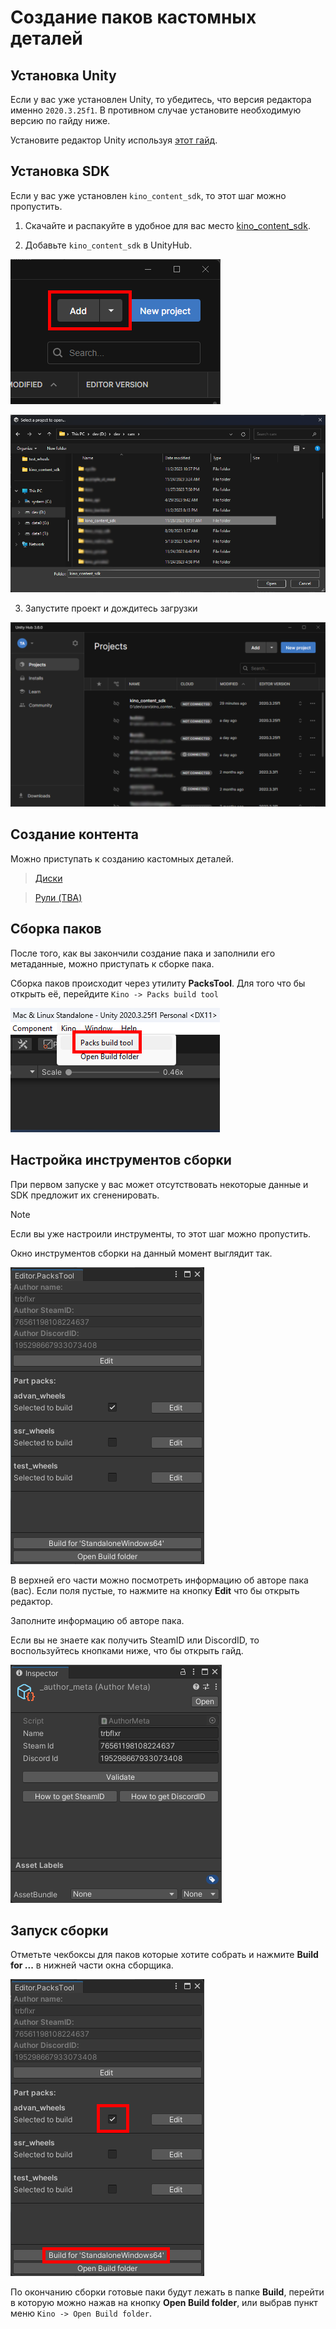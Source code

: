 ﻿# Создание паков кастомных деталей

## Установка Unity

Если у вас уже установлен Unity, то убедитесь, что версия редактора именно `2020.3.25f1`. В противном случае установите необходимую версию по гайду ниже.

Установите редактор Unity используя [этот гайд](https://github.com/trbflxr/kino/blob/master/ContentCreation/UnityInstallation/UnityInstallation.md).

## Установка SDK

Если у вас уже установлен `kino_content_sdk`, то этот шаг можно пропустить.

1. Скачайте и распакуйте в удобное для вас место [kino_content_sdk](https://github.com/trbflxr/kino_content_sdk/releases).

2. Добавьте `kino_content_sdk` в UnityHub.

![unity_hub_sdk_add](Images/unity_hub_sdk_add.png)

![unity_hub_sdk_open](Images/unity_hub_sdk_open.png)

3. Запустите проект и дождитесь загрузки

![unity_hub_open_project](Images/unity_hub_open_project.png)

## Создание контента

Можно приступать к созданию кастомных деталей.

> [Диски](https://github.com/trbflxr/kino/blob/master/ContentCreation/CustomCarParts/CustomWheels_RU.md)

> [Рули (TBA)]()

## Сборка паков

После того, как вы закончили создание пака и заполнили его метаданные, можно приступать к сборке пака.

Сборка паков происходит через утилиту **PacksTool**. Для того что бы открыть её, перейдите `Kino -> Packs build tool`

![packs_build_tool_open](Images/packs_build_tool_open.png)

## Настройка инструментов сборки

При первом запуске у вас может отсутствовать некоторые данные и SDK предложит их сгененировать.

> [!NOTE]
> Если вы уже настроили инструменты, то этот шаг можно пропустить.

Окно инструментов сборки на данный момент выглядит так.

![packs_build_tool_window](Images/packs_build_tool_window.png)

В верхней его части можно посмотреть информацию об авторе пака (вас). Если поля пустые, то нажмите на кнопку **Edit** что бы открыть редактор.

Заполните информацию об авторе пака.

Если вы не знаете как получить SteamID или DiscordID, то воспользуйтесь кнопками ниже, что бы открыть гайд.

![packs_author_meta](Images/packs_author_meta.png)

## Запуск сборки

Отметьте чекбоксы для паков которые хотите собрать и нажмите **Build for ...** в нижней части окна сборщика.

![packs_select_and_build](Images/packs_select_and_build.png)

По окончанию сборки готовые паки будут лежать в папке **Build**, перейти в которую можно нажав на кнопку **Open Build folder**, или выбрав пункт меню `Kino -> Open Build folder`.